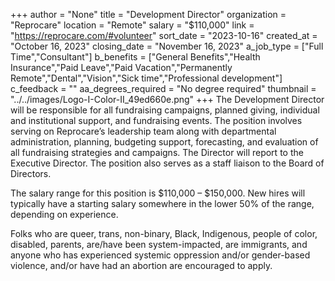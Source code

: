 +++
author = "None"
title = "Development Director"
organization = "Reprocare"
location = "Remote"
salary = "$110,000"
link = "https://reprocare.com/#volunteer"
sort_date = "2023-10-16"
created_at = "October 16, 2023"
closing_date = "November 16, 2023"
a_job_type = ["Full Time","Consultant"]
b_benefits = ["General Benefits","Health Insurance","Paid Leave","Paid Vacation","Permanently Remote","Dental","Vision","Sick time","Professional development"]
c_feedback = ""
aa_degrees_required = "No degree required"
thumbnail = "../../images/Logo-I-Color-II_49ed660e.png"
+++
The Development Director will be responsible for all fundraising campaigns, planned giving, individual and institutional support, and fundraising events. The position involves serving on Reprocare’s leadership team along with departmental administration, planning, budgeting support, forecasting, and evaluation of all fundraising strategies and campaigns. The Director will report to the Executive Director. The position also serves as a staff liaison to the Board of Directors.

The salary range for this position is $110,000 – $150,000. New hires will
typically have a starting salary somewhere in the lower 50% of the range,
depending on experience.

Folks who are queer, trans, non-binary, Black, Indigenous, people of color,
disabled, parents, are/have been system-impacted, are immigrants, and
anyone who has experienced systemic oppression and/or gender-based
violence, and/or have had an abortion are encouraged to apply.